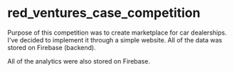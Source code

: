 # red_ventures_case_competition

Purpose of this competition was to create marketplace for car dealerships. I've decided to implement it through a simple website. All of the data was stored on Firebase (backend). 

All of the analytics were also stored on Firebase.
